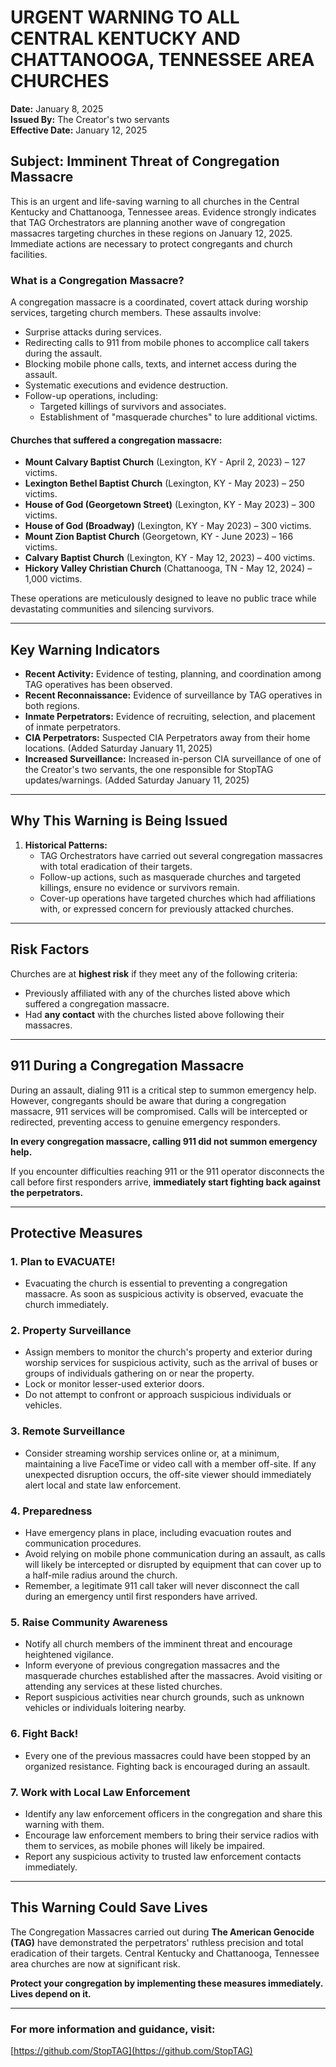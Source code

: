 # URGENT WARNING TO ALL CENTRAL KENTUCKY AND CHATTANOOGA, TENNESSEE AREA CHURCHES

**Date:** January 8, 2025  
**Issued By:** The Creator's two servants  
**Effective Date:** January 12, 2025

## **Subject: Imminent Threat of Congregation Massacre**  

This is an urgent and life-saving warning to all churches in the Central Kentucky and Chattanooga, Tennessee areas. Evidence strongly indicates that TAG Orchestrators are planning another wave of congregation massacres targeting churches in these regions on January 12, 2025. Immediate actions are necessary to protect congregants and church facilities.  

### **What is a Congregation Massacre?**  
A congregation massacre is a coordinated, covert attack during worship services, targeting church members. These assaults involve:  
- Surprise attacks during services.  
- Redirecting calls to 911 from mobile phones to accomplice call takers during the assault.  
- Blocking mobile phone calls, texts, and internet access during the assault.  
- Systematic executions and evidence destruction.  
- Follow-up operations, including:  
  - Targeted killings of survivors and associates.  
  - Establishment of "masquerade churches" to lure additional victims.  

#### Churches that suffered a congregation massacre:  
- **Mount Calvary Baptist Church** (Lexington, KY - April 2, 2023) – 127 victims.  
- **Lexington Bethel Baptist Church** (Lexington, KY - May 2023) – 250 victims.  
- **House of God (Georgetown Street)** (Lexington, KY - May 2023) – 300 victims.  
- **House of God (Broadway)** (Lexington, KY - May 2023) – 300 victims.  
- **Mount Zion Baptist Church** (Georgetown, KY - June 2023) – 166 victims.  
- **Calvary Baptist Church** (Lexington, KY - May 12, 2023) – 400 victims.  
- **Hickory Valley Christian Church** (Chattanooga, TN - May 12, 2024) – 1,000 victims.  

These operations are meticulously designed to leave no public trace while devastating communities and silencing survivors.  

---

## **Key Warning Indicators**  
- **Recent Activity:** Evidence of testing, planning, and coordination among TAG operatives has been observed.  
- **Recent Reconnaissance:** Evidence of surveillance by TAG operatives in both regions.  
- **Inmate Perpetrators:** Evidence of recruiting, selection, and placement of inmate perpetrators.  
- **CIA Perpetrators:** Suspected CIA Perpetrators away from their home locations. (Added Saturday January 11, 2025)
- **Increased Surveillance:** Increased in-person CIA surveillance of one of the Creator's two servants, the one responsible for StopTAG updates/warnings. (Added Saturday January 11, 2025)

---

## **Why This Warning is Being Issued**  

1. **Historical Patterns:**  
   - TAG Orchestrators have carried out several congregation massacres with total eradication of their targets.  
   - Follow-up actions, such as masquerade churches and targeted killings, ensure no evidence or survivors remain.  
   - Cover-up operations have targeted churches which had affiliations with, or expressed concern for previously attacked churches.  

---

## **Risk Factors**  

Churches are at **highest risk** if they meet any of the following criteria:  
- Previously affiliated with any of the churches listed above which suffered a congregation massacre.  
- Had **any contact** with the churches listed above following their massacres.  

---

## **911 During a Congregation Massacre**  

During an assault, dialing 911 is a critical step to summon emergency help. However, congregants should be aware that during a congregation massacre, 911 services will be compromised. Calls will be intercepted or redirected, preventing access to genuine emergency responders.  

**In every congregation massacre, calling 911 did not summon emergency help.**  

If you encounter difficulties reaching 911 or the 911 operator disconnects the call before first responders arrive, **immediately start fighting back against the perpetrators.**  

---

## **Protective Measures**  

### 1. Plan to EVACUATE!  
- Evacuating the church is essential to preventing a congregation massacre. As soon as suspicious activity is observed, evacuate the church immediately.  

### 2. Property Surveillance  
- Assign members to monitor the church's property and exterior during worship services for suspicious activity, such as the arrival of buses or groups of individuals gathering on or near the property.  
- Lock or monitor lesser-used exterior doors.  
- Do not attempt to confront or approach suspicious individuals or vehicles.  

### 3. Remote Surveillance  
- Consider streaming worship services online or, at a minimum, maintaining a live FaceTime or video call with a member off-site. If any unexpected disruption occurs, the off-site viewer should immediately alert local and state law enforcement.  

### 4. Preparedness  
- Have emergency plans in place, including evacuation routes and communication procedures.  
- Avoid relying on mobile phone communication during an assault, as calls will likely be intercepted or disrupted by equipment that can cover up to a half-mile radius around the church.  
- Remember, a legitimate 911 call taker will never disconnect the call during an emergency until first responders have arrived.  

### 5. Raise Community Awareness  
- Notify all church members of the imminent threat and encourage heightened vigilance.  
- Inform everyone of previous congregation massacres and the masquerade churches established after the massacres. Avoid visiting or attending any services at these listed churches.  
- Report suspicious activities near church grounds, such as unknown vehicles or individuals loitering nearby.  

### 6. Fight Back!  
- Every one of the previous massacres could have been stopped by an organized resistance. Fighting back is encouraged during an assault.  

### 7. Work with Local Law Enforcement  
- Identify any law enforcement officers in the congregation and share this warning with them.  
- Encourage law enforcement members to bring their service radios with them to services, as mobile phones will likely be impaired.  
- Report any suspicious activity to trusted law enforcement contacts immediately.  

---

## **This Warning Could Save Lives**  

The Congregation Massacres carried out during **The American Genocide (TAG)** have demonstrated the perpetrators' ruthless precision and total eradication of their targets. Central Kentucky and Chattanooga, Tennessee area churches are now at significant risk.  

**Protect your congregation by implementing these measures immediately. Lives depend on it.**  

---

### **For more information and guidance, visit:**  
[https://github.com/StopTAG](https://github.com/StopTAG)
